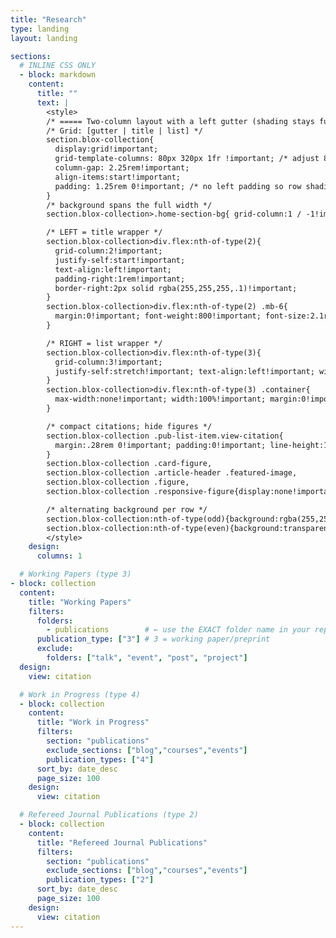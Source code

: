 ```yaml
---
title: "Research"
type: landing
layout: landing

sections:
  # INLINE CSS ONLY
  - block: markdown
    content:
      title: ""
      text: |
        <style>
        /* ===== Two-column layout with a left gutter (shading stays full width) ===== */
        /* Grid: [gutter | title | list] */
        section.blox-collection{
          display:grid!important;
          grid-template-columns: 80px 320px 1fr !important; /* adjust 80px/320px as desired */
          column-gap: 2.25rem!important;
          align-items:start!important;
          padding: 1.25rem 0!important; /* no left padding so row shading stays flush */
        }
        /* background spans the full width */
        section.blox-collection>.home-section-bg{ grid-column:1 / -1!important }

        /* LEFT = title wrapper */
        section.blox-collection>div.flex:nth-of-type(2){
          grid-column:2!important;
          justify-self:start!important;
          text-align:left!important;
          padding-right:1rem!important;
          border-right:2px solid rgba(255,255,255,.1)!important;
        }
        section.blox-collection>div.flex:nth-of-type(2) .mb-6{
          margin:0!important; font-weight:800!important; font-size:2.1rem!important; line-height:1.15!important;
        }

        /* RIGHT = list wrapper */
        section.blox-collection>div.flex:nth-of-type(3){
          grid-column:3!important;
          justify-self:stretch!important; text-align:left!important; width:100%!important;
        }
        section.blox-collection>div.flex:nth-of-type(3) .container{
          max-width:none!important; width:100%!important; margin:0!important; padding:0!important;
        }

        /* compact citations; hide figures */
        section.blox-collection .pub-list-item.view-citation{
          margin:.28rem 0!important; padding:0!important; line-height:1.35!important; font-size:1rem!important;
        }
        section.blox-collection .card-figure,
        section.blox-collection .article-header .featured-image,
        section.blox-collection .figure,
        section.blox-collection .responsive-figure{display:none!important}

        /* alternating background per row */
        section.blox-collection:nth-of-type(odd){background:rgba(255,255,255,.03)!important}
        section.blox-collection:nth-of-type(even){background:transparent!important}
        </style>
    design:
      columns: 1

  # Working Papers (type 3)
- block: collection
  content:
    title: "Working Papers"
    filters:
      folders:
        - publications        # ← use the EXACT folder name in your repo
      publication_type: ["3"] # 3 = working paper/preprint
      exclude:
        folders: ["talk", "event", "post", "project"]
  design:
    view: citation

  # Work in Progress (type 4)
  - block: collection
    content:
      title: "Work in Progress"
      filters:
        section: "publications"
        exclude_sections: ["blog","courses","events"]
        publication_types: ["4"]
      sort_by: date_desc
      page_size: 100
    design:
      view: citation

  # Refereed Journal Publications (type 2)
  - block: collection
    content:
      title: "Refereed Journal Publications"
      filters:
        section: "publications"
        exclude_sections: ["blog","courses","events"]
        publication_types: ["2"]
      sort_by: date_desc
      page_size: 100
    design:
      view: citation
---
```

